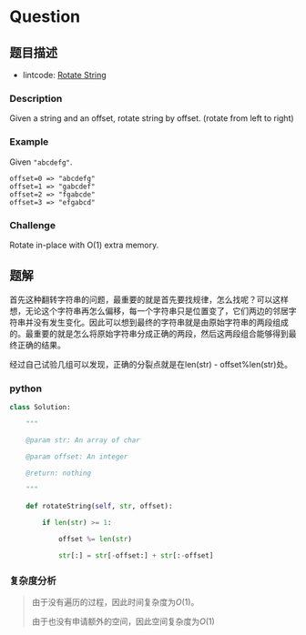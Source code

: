 # Question

## 题目描述

- lintcode: [Rotate String]()

### Description

Given a string and an offset, rotate string by offset. (rotate from left to right)

### Example

Given `"abcdefg"`.

```
offset=0 => "abcdefg"
offset=1 => "gabcdef"
offset=2 => "fgabcde"
offset=3 => "efgabcd"
```

### Challenge

Rotate in-place with O(1) extra memory.

## 题解

首先这种翻转字符串的问题，最重要的就是首先要找规律，怎么找呢？可以这样想，无论这个字符串再怎么偏移，每一个字符串只是位置变了，它们两边的邻居字符串并没有发生变化。因此可以想到最终的字符串就是由原始字符串的两段组成的。最重要的就是怎么将原始字符串分成正确的两段，然后这两段组合能够得到最终正确的结果。

经过自己试验几组可以发现，正确的分裂点就是在len(str) - offset%len(str)处。

### python 

```python
class Solution:

    """

    @param str: An array of char

    @param offset: An integer

    @return: nothing

    """
    
    def rotateString(self, str, offset):

        if len(str) >= 1:

            offset %= len(str)

            str[:] = str[-offset:] + str[:-offset]

```

### 复杂度分析

> 由于没有遍历的过程，因此时间复杂度为$O(1)$。
>
> 由于也没有申请额外的空间，因此空间复杂度为$O(1)$

